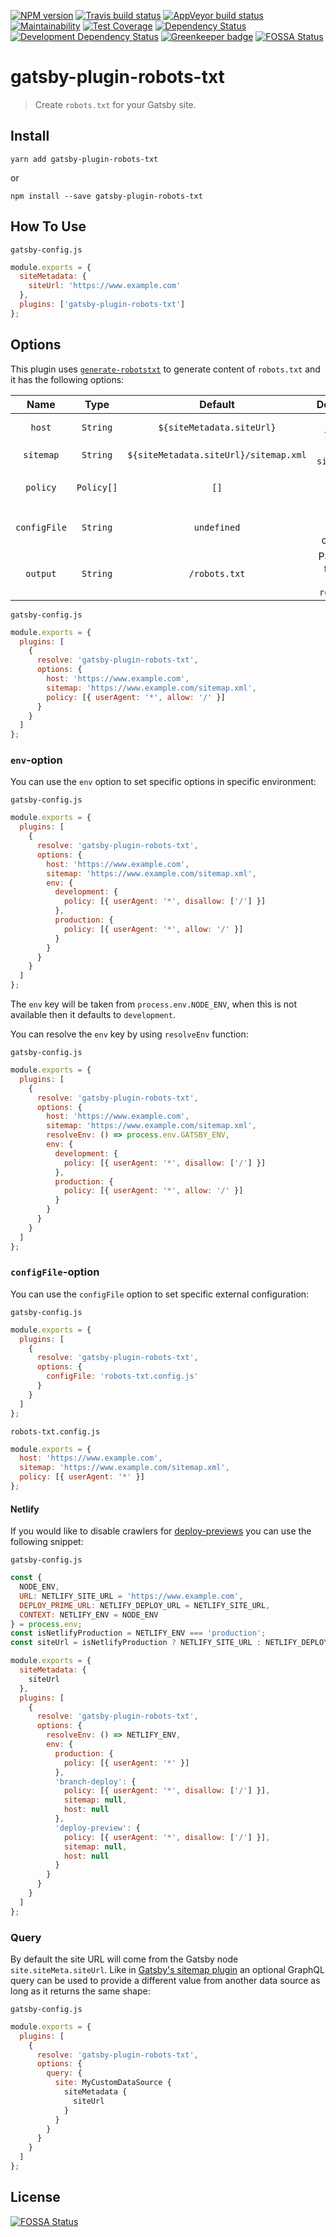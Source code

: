 [![NPM version](https://img.shields.io/npm/v/gatsby-plugin-robots-txt.svg)](https://www.npmjs.org/package/gatsby-plugin-robots-txt)
[![Travis build status](https://travis-ci.org/mdreizin/gatsby-plugin-robots-txt.svg?branch=master)](https://travis-ci.org/mdreizin/gatsby-plugin-robots-txt)
[![AppVeyor build status](https://ci.appveyor.com/api/projects/status/ow75w9pjm7kf3wps/branch/master?svg=true)](https://ci.appveyor.com/project/mdreizin/gatsby-plugin-robots-txt/branch/master)
[![Maintainability](https://api.codeclimate.com/v1/badges/03b12a836565bd04674c/maintainability)](https://codeclimate.com/github/mdreizin/gatsby-plugin-robots-txt/maintainability)
[![Test Coverage](https://api.codeclimate.com/v1/badges/03b12a836565bd04674c/test_coverage)](https://codeclimate.com/github/mdreizin/gatsby-plugin-robots-txt/test_coverage)
[![Dependency Status](https://img.shields.io/david/mdreizin/gatsby-plugin-robots-txt.svg)](https://david-dm.org/mdreizin/gatsby-plugin-robots-txt)
[![Development Dependency Status](https://img.shields.io/david/dev/mdreizin/gatsby-plugin-robots-txt.svg)](https://david-dm.org/mdreizin/gatsby-plugin-robots-txt#info=devDependencies)
[![Greenkeeper badge](https://badges.greenkeeper.io/mdreizin/gatsby-plugin-robots-txt.svg)](https://greenkeeper.io/)
[![FOSSA Status](https://app.fossa.io/api/projects/git%2Bgithub.com%2Fmdreizin%2Fgatsby-plugin-robots-txt.svg?type=shield)](https://app.fossa.io/projects/git%2Bgithub.com%2Fmdreizin%2Fgatsby-plugin-robots-txt?ref=badge_shield)

# gatsby-plugin-robots-txt

> Create `robots.txt` for your Gatsby site.

## Install

`yarn add gatsby-plugin-robots-txt`

or

`npm install --save gatsby-plugin-robots-txt`

## How To Use

`gatsby-config.js`

```js
module.exports = {
  siteMetadata: {
    siteUrl: 'https://www.example.com'
  },
  plugins: ['gatsby-plugin-robots-txt']
};
```

## Options

This plugin uses [`generate-robotstxt`](https://github.com/itgalaxy/generate-robotstxt#usage) to generate content of `robots.txt` and it has the following options:

|     Name     |    Type    |                Default                |                                  Description                                   |
| :----------: | :--------: | :-----------------------------------: | :----------------------------------------------------------------------------: |
|    `host`    |  `String`  |       `${siteMetadata.siteUrl}`       |                               Host of your site                                |
|  `sitemap`   |  `String`  | `${siteMetadata.siteUrl}/sitemap.xml` |                             Path to `sitemap.xml`                              |
|   `policy`   | `Policy[]` |                 `[]`                  | List of [`Policy`](https://github.com/itgalaxy/generate-robotstxt#usage) rules |
| `configFile` |  `String`  |              `undefined`              |                          Path to external config file                          |
|   `output`   |  `String`  |             `/robots.txt`             |                     Path where to create the `robots.txt`                      |

`gatsby-config.js`

```js
module.exports = {
  plugins: [
    {
      resolve: 'gatsby-plugin-robots-txt',
      options: {
        host: 'https://www.example.com',
        sitemap: 'https://www.example.com/sitemap.xml',
        policy: [{ userAgent: '*', allow: '/' }]
      }
    }
  ]
};
```

### `env`-option

You can use the `env` option to set specific options in specific environment:

`gatsby-config.js`

```js
module.exports = {
  plugins: [
    {
      resolve: 'gatsby-plugin-robots-txt',
      options: {
        host: 'https://www.example.com',
        sitemap: 'https://www.example.com/sitemap.xml',
        env: {
          development: {
            policy: [{ userAgent: '*', disallow: ['/'] }]
          },
          production: {
            policy: [{ userAgent: '*', allow: '/' }]
          }
        }
      }
    }
  ]
};
```

The `env` key will be taken from `process.env.NODE_ENV`, when this is not available then it defaults to `development`.

You can resolve the `env` key by using `resolveEnv` function:

`gatsby-config.js`

```js
module.exports = {
  plugins: [
    {
      resolve: 'gatsby-plugin-robots-txt',
      options: {
        host: 'https://www.example.com',
        sitemap: 'https://www.example.com/sitemap.xml',
        resolveEnv: () => process.env.GATSBY_ENV,
        env: {
          development: {
            policy: [{ userAgent: '*', disallow: ['/'] }]
          },
          production: {
            policy: [{ userAgent: '*', allow: '/' }]
          }
        }
      }
    }
  ]
};
```

### `configFile`-option

You can use the `configFile` option to set specific external configuration:

`gatsby-config.js`

```js
module.exports = {
  plugins: [
    {
      resolve: 'gatsby-plugin-robots-txt',
      options: {
        configFile: 'robots-txt.config.js'
      }
    }
  ]
};
```

`robots-txt.config.js`

```js
module.exports = {
  host: 'https://www.example.com',
  sitemap: 'https://www.example.com/sitemap.xml',
  policy: [{ userAgent: '*' }]
};
```

#### Netlify

If you would like to disable crawlers for [deploy-previews](https://www.netlify.com/blog/2016/07/20/introducing-deploy-previews-in-netlify/) you can use the following snippet:

`gatsby-config.js`

```js
const {
  NODE_ENV,
  URL: NETLIFY_SITE_URL = 'https://www.example.com',
  DEPLOY_PRIME_URL: NETLIFY_DEPLOY_URL = NETLIFY_SITE_URL,
  CONTEXT: NETLIFY_ENV = NODE_ENV
} = process.env;
const isNetlifyProduction = NETLIFY_ENV === 'production';
const siteUrl = isNetlifyProduction ? NETLIFY_SITE_URL : NETLIFY_DEPLOY_URL;

module.exports = {
  siteMetadata: {
    siteUrl
  },
  plugins: [
    {
      resolve: 'gatsby-plugin-robots-txt',
      options: {
        resolveEnv: () => NETLIFY_ENV,
        env: {
          production: {
            policy: [{ userAgent: '*' }]
          },
          'branch-deploy': {
            policy: [{ userAgent: '*', disallow: ['/'] }],
            sitemap: null,
            host: null
          },
          'deploy-preview': {
            policy: [{ userAgent: '*', disallow: ['/'] }],
            sitemap: null,
            host: null
          }
        }
      }
    }
  ]
};
```

### Query
By default the site URL will come from the Gatsby node `site.siteMeta.siteUrl`. Like in [Gatsby's sitemap plugin](https://www.gatsbyjs.org/packages/gatsby-plugin-sitemap/) an optional GraphQL query can be used to provide a different value from another data source as long as it returns the same shape:

`gatsby-config.js`

```js
module.exports = {
  plugins: [
    {
      resolve: 'gatsby-plugin-robots-txt',
      options: {
        query: {
          site: MyCustomDataSource {
            siteMetadata {
              siteUrl
            }
          }
        }
      }
    }
  ]
};
```

## License

[![FOSSA Status](https://app.fossa.io/api/projects/git%2Bgithub.com%2Fmdreizin%2Fgatsby-plugin-robots-txt.svg?type=large)](https://app.fossa.io/projects/git%2Bgithub.com%2Fmdreizin%2Fgatsby-plugin-robots-txt?ref=badge_large)
